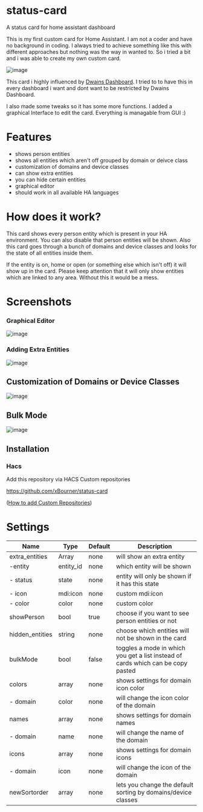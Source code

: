 # status-card
A status card for home assistant dashboard

This is my first custom card for Home Assistant.
I am not a coder and have no background in coding. I always tried to achieve something like this with different approaches but nothing was the way in wanted to.
So i tried a bit and i was able to create my own custom card.

![image](https://github.com/user-attachments/assets/e70e11d7-beca-4db3-813a-2fd7263dea50)

This card i highly influenced by [Dwains Dashboard](https://github.com/dwainscheeren/dwains-lovelace-dashboard).
I tried to to have this in every dashboard i want and dont want to be restricted by Dwains Dashboard. 

I also made some tweaks so it has some more functions.
I added a graphical Interface to edit the card. Everything is managable from GUI :)

# Features
 - shows person entities
 - shows all entities which aren't off grouped by domain or deivce class
 - customization of domains and device classes
 - can show extra entities
 - you can hide certain entities
 - graphical editor
 - should work in all available HA languages

# How does it work?

This card shows every person entity which is present in your HA environment. You can also disable that person entities will be shown.
Also this card goes through a bunch of domains and device classes and looks for the state of all entities inside them.

If the entity is on, home or open (or something else which isn't off) it will show up in the card.
Please keep attention that it will only show entities which are linked to any area. Without this it would be a mess.

# Screenshots
### Graphical Editor
![image](https://github.com/user-attachments/assets/fe60135b-9f1e-4a47-aec5-f60577af0076)

### Adding Extra Entities
![image](https://github.com/user-attachments/assets/f50a3d55-9b42-4780-b64e-4ed85c34907e)


## Customization of Domains or Device Classes
![image](https://github.com/user-attachments/assets/b35b23e3-fbda-43c4-8274-f43ea095925b)


## Bulk Mode

![image](https://github.com/user-attachments/assets/11f1ac3b-7463-4302-a90f-47a4b8d76649)


## Installation

### Hacs

Add this repository via HACS Custom repositories

https://github.com/xBourner/status-card

([How to add Custom Repositories](https://hacs.xyz/docs/faq/custom_repositories/))


# Settings

| Name          | Type          | Default       |   Description |
| ------------- | ------------- | ------------- | ------------- |
| extra_entities| Array         | none          | will show an extra entity |
|   -entity     | entity_id     | none          | which entity will be shown |
|   - status    | state         | none          | entity will only be shown if it has this state |
|   - icon      | mdi:icon      | none          | custom mdi:icon |
|   - color     | color         | none          | custom color |
| showPerson    | bool          | true          | choose if you want to see person entities or not |
| hidden_entities| string         | none         | choose which entities will not be shown in the card  |
| bulkMode      | bool          | false         | toggles a mode in which you get a list instead of cards which can be copy pasted  |
| colors        | array         | none          |  shows settings for domain icon color |
|  - domain     | color         | none          | will change the icon color of the domain |
| names  | array         | none          |  shows settings for domain names|
|  - domain     | name        | none          | will change the name of the domain |
| icons  | array         | none          |  shows settings for domain icons |
|  - domain     | icon         | none          | will change the icon of the domain |
| newSortorder  | array         | none          |  lets you change the default sorting by domains/device classes |



